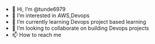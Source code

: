 - 👋 Hi, I’m @tunde6979
- 👀 I’m interested in AWS,Devops
- 🌱 I’m currently learning Devops project based learning
- 💞️ I’m looking to collaborate on building Devops projects
- 📫 How to reach me 

<!---
tunde6979/tunde6979 is a ✨ special ✨ repository because its `README.md` (this file) appears on your GitHub profile.
You can click the Preview link to take a look at your changes.
--->
